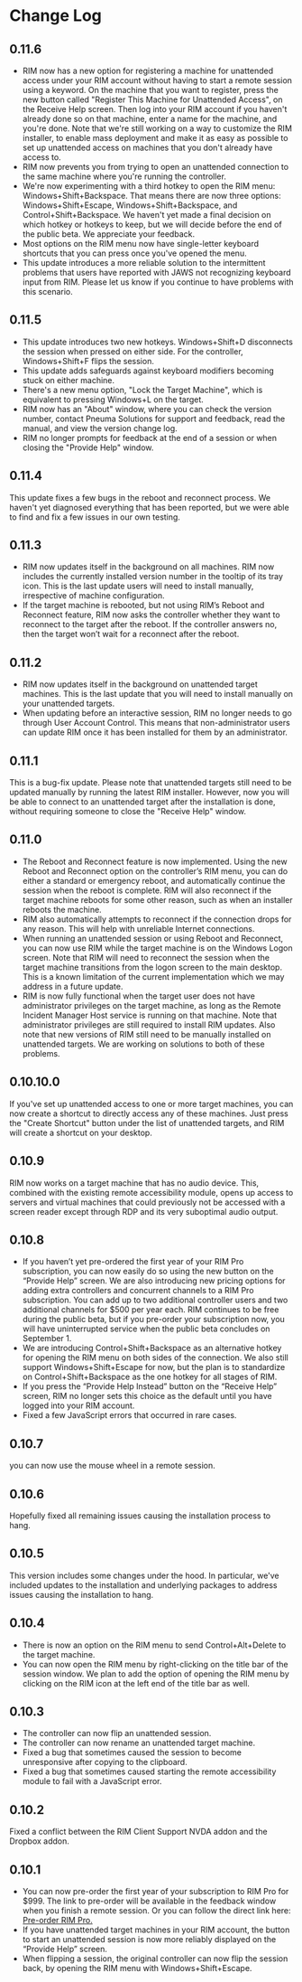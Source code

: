 # Change Log
## 0.11.6
* RIM now has a new option for registering a machine for unattended access under your RIM account without having to start a remote session using a keyword. On the machine that you want to register, press the new button called "Register This Machine for Unattended Access", on the Receive Help screen. Then log into your RIM account if you haven't already done so on that machine, enter a name for the machine, and you're done. Note that we're still working on a way to customize the RIM installer, to enable mass deployment and make it as easy as possible to set up unattended access on machines that you don't already have access to.
* RIM now prevents you from trying to open an unattended connection to the same machine where you're running the controller.
* We're now experimenting with a third hotkey to open the RIM menu: Windows+Shift+Backspace. That means there are now three options: Windows+Shift+Escape, Windows+Shift+Backspace, and Control+Shift+Backspace. We haven't yet made a final decision on which hotkey or hotkeys to keep, but we will decide before the end of the public beta. We appreciate your feedback.
* Most options on the RIM menu now have single-letter keyboard shortcuts that you can press once you've opened the menu.
* This update introduces a more reliable solution to the intermittent problems that users have reported with JAWS not recognizing keyboard input from RIM. Please let us know if you continue to have problems with this scenario.
## 0.11.5
* This update introduces two new hotkeys. Windows+Shift+D disconnects the session when pressed on either side. For the controller, Windows+Shift+F flips the session.
* This update adds safeguards against keyboard modifiers becoming stuck on either machine.
* There's a new menu option, "Lock the Target Machine", which is equivalent to pressing Windows+L on the target.
* RIM now has an "About" window, where you can check the version number, contact Pneuma Solutions for support and feedback, read the manual, and view the version change log.
* RIM no longer prompts for feedback at the end of a session or when closing the "Provide Help" window.
<!-- end -->
## 0.11.4
This update fixes a few bugs in the reboot and reconnect process. We haven't yet diagnosed everything that has been reported, but we were able to find and fix a few issues in our own testing.
## 0.11.3
* RIM now updates itself in the background on all machines. RIM now includes the currently installed version number in the tooltip of its tray icon. This is the last update users will need to install manually, irrespective of machine configuration.
* If the target machine is rebooted, but not using RIM’s Reboot and Reconnect feature, RIM now asks the controller whether they want to reconnect to the target after the reboot. If the controller answers no, then the target won’t wait for a reconnect after the reboot.
<!-- end -->
## 0.11.2
* RIM now updates itself in the background on unattended target machines. This is the last update that you will need to install manually on your unattended targets.
* When updating before an interactive session, RIM no longer needs to go through User Account Control. This means that non-administrator users can update RIM once it has been installed for them by an administrator.
## 0.11.1
This is a bug-fix update. Please note that unattended targets still need to be updated manually by running the latest RIM installer. However, now you will be able to connect to an unattended target after the installation is done, without requiring someone to close the "Receive Help" window.
## 0.11.0
* The Reboot and Reconnect feature is now implemented. Using the new Reboot and Reconnect option on the controller’s RIM menu, you can do either a standard or emergency reboot, and automatically continue the session when the reboot is complete. RIM will also reconnect if the target machine reboots for some other reason, such as when an installer reboots the machine.
* RIM also automatically attempts to reconnect if the connection drops for any reason. This will help with unreliable Internet connections.
* When running an unattended session or using Reboot and Reconnect, you can now use RIM while the target machine is on the Windows Logon screen. Note that RIM will need to reconnect the session when the target machine transitions from the logon screen to the main desktop. This is a known limitation of the current implementation which we may address in a future update.
* RIM is now fully functional when the target user does not have administrator privileges on the target machine, as long as the Remote Incident Manager Host service is running on that machine. Note that administrator privileges are still required to install RIM updates. Also note that new versions of RIM still need to be manually installed on unattended targets. We are working on solutions to both of these problems.
<!-- end -->
## 0.10.10.0
If you've set up unattended access to one or more target machines, you can now create a shortcut to directly access any of these machines. Just press the "Create Shortcut" button under the list of unattended targets, and RIM will create a shortcut on your desktop.
## 0.10.9
RIM now works on a target machine that has no audio device. This, combined with the existing remote accessibility module, opens up access to servers and virtual machines that could previously not be accessed with a screen reader except through RDP and its very suboptimal audio output.
## 0.10.8
* If you haven’t yet pre-ordered the first year of your RIM Pro subscription, you can now easily do so using the new button on the “Provide Help” screen. We are also introducing new pricing options for adding extra controllers and concurrent channels to a RIM Pro subscription. You can add up to two additional controller users and two additional channels for $500 per year each. RIM continues to be free during the public beta, but if you pre-order your subscription now, you will have uninterrupted service when the public beta concludes on September 1.
* We are introducing Control+Shift+Backspace as an alternative hotkey for opening the RIM menu on both sides of the connection. We also still support Windows+Shift+Escape for now, but the plan is to standardize on Control+Shift+Backspace as the one hotkey for all stages of RIM.
* If you press the “Provide Help Instead” button on the “Receive Help” screen, RIM no longer sets this choice as the default until you have logged into your RIM account.
* Fixed a few JavaScript errors that occurred in rare cases.
<!-- end -->
## 0.10.7
you can now use the mouse wheel in a remote session.
## 0.10.6
Hopefully fixed all remaining issues causing the installation process to hang.
## 0.10.5
This version includes some changes under the hood. In particular, we've included updates to the installation and underlying packages to address issues causing the installation to hang.
## 0.10.4
* There is now an option on the RIM menu to send Control+Alt+Delete to the target machine.
* You can now open the RIM menu by right-clicking on the title bar of the session window. We plan to add the option of opening the RIM menu by clicking on the RIM icon at the left end of the title bar as well.
<!-- end -->
## 0.10.3
* The controller can now flip an unattended session.
* The controller can now rename an unattended target machine.
* Fixed a bug that sometimes caused the session to become unresponsive after copying to the clipboard.
* Fixed a bug that sometimes caused starting the remote accessibility module to fail with a JavaScript error.
<!-- end -->
## 0.10.2
Fixed a conflict between the RIM Client Support NVDA addon and the Dropbox addon.
## 0.10.1
* You can now pre-order the first year of your subscription to RIM Pro for $999. The link to pre-order will be available in the feedback window when you finish a remote session. Or you can follow the direct link here: [Pre-order RIM Pro.](https://getrim.app/signup/rim_preorder)
* If you have unattended target machines in your RIM account, the button to start an unattended session is now more reliably displayed on the “Provide Help” screen.
* When flipping a session, the original controller can now flip the session back, by opening the RIM menu with Windows+Shift+Escape.
<!-- end -->
